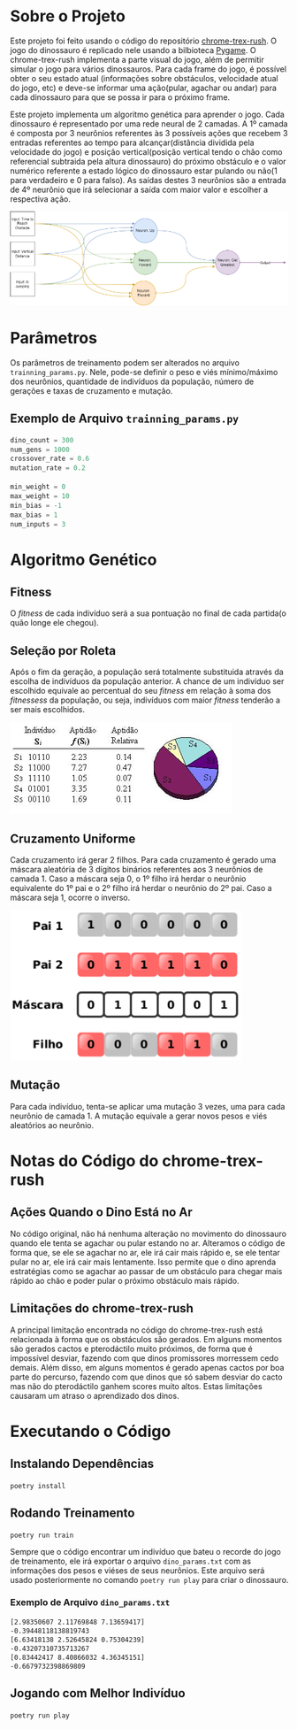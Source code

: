 # Sobre o Projeto

Este projeto foi feito usando o código do repositório [chrome-trex-rush](https://github.com/turing-usp/chrome-trex-rush). O jogo do dinossauro é replicado nele usando a bilbioteca [Pygame](https://www.pygame.org). O chrome-trex-rush implementa a parte visual do jogo, além de permitir simular o jogo para vários dinossauros. Para cada frame do jogo, é possível obter o seu estado atual (informações sobre obstáculos, velocidade atual do jogo, etc) e deve-se informar uma ação(pular, agachar ou andar) para cada dinossauro para que se possa ir para o próximo frame.

Este projeto implementa um algoritmo genética para aprender o jogo. Cada dinossauro é representado por uma rede neural de 2 camadas. A 1º camada é composta por 3 neurônios referentes às 3 possíveis ações que recebem 3 entradas referentes ao tempo para alcançar(distância dividida pela velocidade do jogo) e posição vertical(posição vertical tendo o chão como referencial subtraida pela altura dinossauro) do próximo obstáculo e o valor numérico referente a estado lógico do dinossauro estar pulando ou não(1 para verdadeiro e 0 para falso). As saídas destes 3 neurônios são a entrada de 4º neurônio que irá selecionar a saída com maior valor e escolher a respectiva ação.

![1726152213509](image/README/1726152213509.png)

# Parâmetros

Os parâmetros de treinamento podem ser alterados no arquivo `trainning_params.py`. Nele, pode-se definir o peso e viés mínimo/máximo dos neurônios, quantidade de indivíduos da população, número de gerações e taxas de cruzamento e mutação.

## Exemplo de Arquivo `trainning_params.py`

```python
dino_count = 300
num_gens = 1000
crossover_rate = 0.6
mutation_rate = 0.2

min_weight = 0
max_weight = 10
min_bias = -1
max_bias = 1
num_inputs = 3
```

# Algoritmo Genético

## Fitness

O *fitness* de cada indivíduo será a sua pontuação no final de cada partida(o quão longe ele chegou).

## Seleção por Roleta

Após o fim da geração, a população será totalmente substituida através da escolha de indivíduos da população anterior. A chance de um indivíduo ser escolhido equivale ao percentual do seu *fitness* em relação à soma dos *fitnessess* da população, ou seja, indivíduos com maior *fitness* tenderão a ser mais escolhidos.

![1726092167451](image/README/1726092167451.png)

## Cruzamento Uniforme

Cada cruzamento irá gerar 2 filhos. Para cada cruzamento é gerado uma máscara aleatória de 3 dígitos binários referentes aos 3 neurônios de camada 1. Caso a máscara seja 0, o 1º filho irá herdar o neurônio equivalente do 1º pai e o 2º filho irá herdar o neurônio do 2º pai. Caso a máscara seja 1, ocorre o inverso.

![1726092610552](image/README/1726092610552.png)

## Mutação

Para cada indivíduo, tenta-se aplicar uma mutação 3 vezes, uma para cada neurônio de camada 1. A mutação equivale a gerar novos pesos e viés aleatórios ao neurônio.

# Notas do Código do chrome-trex-rush

## Ações Quando o Dino Está no Ar

No código original, não há nenhuma alteração no movimento do dinossauro quando ele tenta se agachar ou pular estando no ar. Alteramos o código de forma que, se ele se agachar no ar, ele irá cair mais rápido e, se ele tentar pular no ar, ele irá cair mais lentamente. Isso permite que o dino aprenda estratégias como se agachar ao passar de um obstáculo para chegar mais rápido ao chão e poder pular o próximo obstáculo mais rápido.

## Limitações do chrome-trex-rush

A principal limitação encontrada no código do chrome-trex-rush está relacionada à forma que os obstáculos são gerados. Em alguns momentos são gerados cactos e pterodáctilo muito próximos, de forma que é impossível desviar, fazendo com que dinos promissores morressem cedo demais. Além disso, em alguns momentos é gerado apenas cactos por boa parte do percurso, fazendo com que dinos que só sabem desviar do cacto mas não do pterodáctilo ganhem scores muito altos. Estas limitações causaram um atraso o aprendizado dos dinos.

# Executando o Código

## Instalando Dependências

`poetry install`

## Rodando Treinamento

`poetry run train`

Sempre que o código encontrar um indivíduo que bateu o recorde do jogo de treinamento, ele irá exportar o arquivo `dino_params.txt` com as informações dos pesos e viéses de seus neurônios. Este arquivo será usado posteriormente no comando `poetry run play` para criar o dinossauro.

### Exemplo de Arquivo `dino_params.txt`

```
[2.98350607 2.11769848 7.13659417]
-0.39448118138819743
[6.63418138 2.52645824 0.75304239]
-0.43207310735713267
[0.83442417 8.40866032 4.36345151]
-0.6679732398869809

```

## Jogando com Melhor Indivíduo

`poetry run play`
